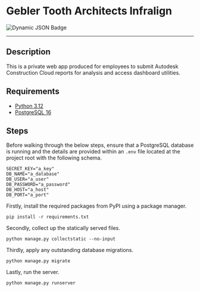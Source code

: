 # Gebler Tooth Architects Infralign
![Dynamic JSON Badge](https://img.shields.io/badge/dynamic/json?url=https%3A%2F%2Fgta-infralign.onrender.com%2Fstatic%2Ftesting%2Fcoverage.json&query=totals.percent_covered_display&suffix=%25&logo=python&label=coverage)

---
## Description
This is a private web app produced for employees to submit Autodesk Construction Cloud reports for analysis and access dashboard utilities.
## Requirements
- [Python 3.12](https://www.python.org/downloads/)
- [PostgreSQL 16](https://www.postgresql.org/download/)
## Steps
Before walking through the below steps, ensure that a PostgreSQL database is running and the details are provided within an `.env` file located at the project root with the following schema.
```
SECRET_KEY="a_key"
DB_NAME="a_database"
DB_USER="a_user"
DB_PASSWORD="a_password"
DB_HOST="a_host"
DB_PORT="a_port"
```
Firstly, install the required packages from PyPI using a package manager.
```
pip install -r requirements.txt
```
Secondly, collect up the statically served files.
```
python manage.py collectstatic --no-input
```
Thirdly, apply any outstanding database migrations.
```
python manage.py migrate
```
Lastly, run the server.
```
python manage.py runserver
```